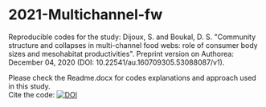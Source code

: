 # 2021-Multichannel-fw
Reproducible codes for the study:
Dijoux, S. and Boukal, D. S. "Community structure and collapses in multi-channel food webs: role of consumer body sizes and mesohabitat productivities".
Preprint version on Authorea: December 04, 2020 (DOI: 10.22541/au.160709305.53088087/v1).

Please check the Readme.docx for codes explanations and approach used in this study.  
Cite the code: [![DOI](https://zenodo.org/badge/344440246.svg)](https://zenodo.org/badge/latestdoi/344440246)
